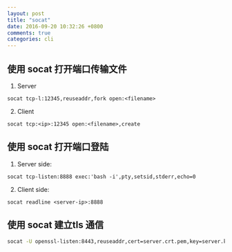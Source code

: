 ```yaml
---
layout: post
title: "socat"
date: 2016-09-20 10:32:26 +0800
comments: true
categories: cli
---
```


## 使用 socat 打开端口传输文件

1. Server

`socat tcp-l:12345,reuseaddr,fork open:<filename>`

2. Client

`socat tcp:<ip>:12345 open:<filename>,create`

## 使用 socat 打开端口登陆

1. Server side:

`socat tcp-listen:8888 exec:'bash -i',pty,setsid,stderr,echo=0`

2. Client side:

`socat readline <server-ip>:8888`

## 使用 socat 建立tls 通信

``` bash
socat -U openssl-listen:8443,reuseaddr,cert=server.crt.pem,key=server.key.pem,verify=0,fork open:<filename>
```
